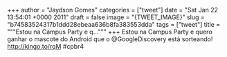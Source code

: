 
+++
author = "Jaydson Gomes"
categories = ["tweet"]
date = "Sat Jan 22 13:54:01 +0000 2011"
draft = false
image = "{TWEET_IMAGE}"
slug = "b74583524317b1ddd28ebeaa636b8fa383553dda"
tags = ["tweet"]
title = """Estou na Campus Party e q..."""
+++
Estou na Campus Party e quero ganhar o mascote do Android que o @GoogleDiscovery está sorteando! http://kingo.to/rqM #cpbr4
